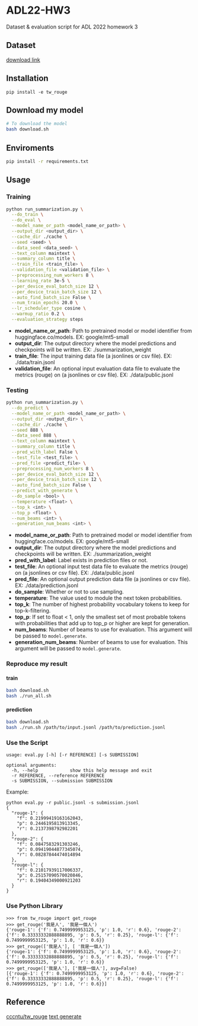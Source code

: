 # ADL22-HW3
Dataset & evaluation script for ADL 2022 homework 3

## Dataset
[download link](https://drive.google.com/file/d/186ejZVADY16RBfVjzcMcz9bal9L3inXC/view?usp=sharing)

## Installation
```
pip install -e tw_rouge
```

## Download my model
```bash
# To download the model
bash download.sh
```

## Enviroments
```bash
pip install -r requirements.txt
```

## Usage
### Training
```bash
python run_summarization.py \
  --do_train \
  --do_eval \
  --model_name_or_path <model_name_or_path> \
  --output_dir <output_dir> \
  --cache_dir ./cache \
  --seed <seed> \
  --data_seed <data_seed> \
  --text_column maintext \
  --summary_column title \
  --train_file <train_file> \
  --validation_file <validation_file> \
  --preprocessing_num_workers 8 \
  --learning_rate 3e-5 \
  --per_device_eval_batch_size 12 \
  --per_device_train_batch_size 12 \
  --auto_find_batch_size False \
  --num_train_epochs 20.0 \
  --lr_scheduler_type cosine \
  --warmup_ratio 0.2 \
  --evaluation_strategy steps
```

* **model_name_or_path**: Path to pretrained model or model identifier from huggingface.co/models. EX: google/mt5-small
* **output_dir**: The output directory where the model predictions and checkpoints will be written. EX: ./summarization_weight
* **train_file**: The input training data file (a jsonlines or csv file). EX: ./data/train.jsonl
* **validation_file**: An optional input evaluation data file to evaluate the metrics (rouge) on (a jsonlines or csv file). EX: ./data/public.jsonl

### Testing
```bash
python run_summarization.py \
  --do_predict \
  --model_name_or_path <model_name_or_path> \
  --output_dir <output_dir> \
  --cache_dir ./cache \
  --seed 888 \
  --data_seed 888 \
  --text_column maintext \
  --summary_column title \
  --pred_with_label False \
  --test_file <test_file> \
  --pred_file <predict_file> \
  --preprocessing_num_workers 8 \
  --per_device_eval_batch_size 12 \
  --per_device_train_batch_size 12 \
  --auto_find_batch_size False \
  --predict_with_generate \
  --do_sample <bool> \
  --temperature <float> \
  --top_k <int> \
  --top_p <float> \
  --num_beams <int> \
  --generation_num_beams <int> \
```
* **model_name_or_path**: Path to pretrained model or model identifier from huggingface.co/models. EX: google/mt5-small
* **output_dir**: The output directory where the model predictions and checkpoints will be written. EX: ./summarization_weight
* **pred_with_label**: Label exists in prediction files or not.
* **test_file**: An optional input test data file to evaluate the metrics (rouge) on (a jsonlines or csv file). EX: ./data/public.jsonl
* **pred_file**: An optional output prediction data file (a jsonlines or csv file). EX: ./data/prediction.jsonl
* **do_sample**: Whether or not to use sampling.
* **temperature**: The value used to module the next token probabilities.
* **top_k**: The number of highest probability vocabulary tokens to keep for top-k-filtering.
* **top_p**: If set to float < 1, only the smallest set of most probable tokens with probabilities that add up to top_p or higher are kept for generation.
* **num_beams**: Number of beams to use for evaluation. This argument will be passed to ``model.generate``.
* **generation_num_beams**: Number of beams to use for evaluation. This argument will be passed to ``model.generate``.

### Reproduce my result 
#### train
```bash
bash download.sh
bash ./run_all.sh
```

#### prediction
```bash
bash download.sh
bash ./run.sh /path/to/input.jsonl /path/to/prediction.jsonl
```

### Use the Script
```
usage: eval.py [-h] [-r REFERENCE] [-s SUBMISSION]

optional arguments:
  -h, --help            show this help message and exit
  -r REFERENCE, --reference REFERENCE
  -s SUBMISSION, --submission SUBMISSION
```

Example:
```
python eval.py -r public.jsonl -s submission.jsonl
{
  "rouge-1": {
    "f": 0.21999419163162043,
    "p": 0.2446195813913345,
    "r": 0.2137398792982201
  },
  "rouge-2": {
    "f": 0.0847583291303246,
    "p": 0.09419044877345074,
    "r": 0.08287844474014894
  },
  "rouge-l": {
    "f": 0.21017939117006337,
    "p": 0.25157090570020846,
    "r": 0.19404349000921203
  }
}
```

### Use Python Library
```
>>> from tw_rouge import get_rouge
>>> get_rouge('我是人', '我是一個人')
{'rouge-1': {'f': 0.7499999953125, 'p': 1.0, 'r': 0.6}, 'rouge-2': {'f': 0.33333332888888895, 'p': 0.5, 'r': 0.25}, 'rouge-l': {'f': 0.7499999953125, 'p': 1.0, 'r': 0.6}}
>>> get_rouge(['我是人'], [ '我是一個人'])
{'rouge-1': {'f': 0.7499999953125, 'p': 1.0, 'r': 0.6}, 'rouge-2': {'f': 0.33333332888888895, 'p': 0.5, 'r': 0.25}, 'rouge-l': {'f': 0.7499999953125, 'p': 1.0, 'r': 0.6}}
>>> get_rouge(['我是人'], ['我是一個人'], avg=False)
[{'rouge-1': {'f': 0.7499999953125, 'p': 1.0, 'r': 0.6}, 'rouge-2': {'f': 0.33333332888888895, 'p': 0.5, 'r': 0.25}, 'rouge-l': {'f': 0.7499999953125, 'p': 1.0, 'r': 0.6}}]
```

## Reference
[cccntu/tw_rouge](https://github.com/cccntu/tw_rouge)
[text generate](https://huggingface.co/blog/how-to-generate)